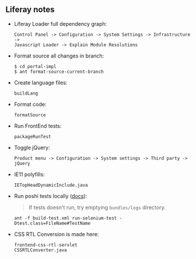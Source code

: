 ## Liferay notes

- Liferay Loader full dependency graph:
  ```
  Control Panel -> Configuration -> System Settings -> Infrastructure ->
  Javascript Loader -> Explain Module Resolutions
  ```
- Format source all changes in branch:
  ```
  $ cd portal-impl
  $ ant format-source-current-branch
  ```
- Create language files:
  ```
  buildLang
  ```
- Format code:
  ```
  formatSource
  ```
- Run FrontEnd tests:
  ```
  packageRunTest
  ```
- Toggle jQuery:
  ```
  Product menu -> Configuration -> System settings -> Third party -> jQuery
  ```
- IE11 polyfills:
  ```
  IETopHeadDynamicInclude.java
  ```
- Run poshi tests locally ([docs](https://liferay-learn-poshi.readthedocs.io/en/latest/intro/liferay-functional-testing.html)):
  > If tests doesn't run, try emptying `bundles/logs` directory.
  ```
  ant -f build-test.xml run-selenium-test -Dtest.class=FileName#TestName
  ```

- CSS RTL Conversion is made here:
  ```
  frontend-css-rtl-servlet
  CSSRTLConverter.java
  ```
